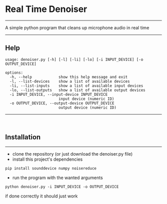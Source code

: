 # Real Time Denoiser

___

A simple python program that cleans up microphone audio in real time

___
## Help

```
usage: denoiser.py [-h] [-l] [-li] [-lo] [-i INPUT_DEVICE] [-o OUTPUT_DEVICE]

options:
  -h, --help            show this help message and exit
  -l, --list-devices    show a list of available devices
  -li, --list-inputs    show a list of available input devices
  -lo, --list-outputs   show a list of available output devices
  -i INPUT_DEVICE, --input-device INPUT_DEVICE
                        input device (numeric ID)
  -o OUTPUT_DEVICE, --output-device OUTPUT_DEVICE
                        output device (numeric ID)
```

___

<br>

## Installation
___

* clone the repository (or just download the denoiser.py file)
* install this project's dependencies

```
pip install sounddevice numpy noisereduce
```

* run the program with the wanted arguments

```
python denoiser.py -i INPUT_DEVICE -o OUTPUT_DEVICE
```

if done correctly it should just work
